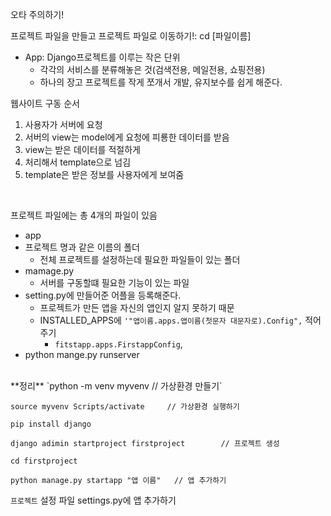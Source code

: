 오타 주의하기!

프로젝트 파일을 만들고 프로젝트 파일로 이동하기!: cd [파일이름]

* App: Django프로젝트를 이루는 작은 단위
  * 각각의 서비스를 분류해놓은 것(검색전용, 메일전용, 쇼핑전용)
  * 하나의 장고 프로젝트를 작게 쪼개서 개발, 유지보수를 쉽게 해준다.



웹사이트 구동 순서

1. 사용자가 서버에 요청
2. 서버의 view는 model에게 요청에 피룡한 데이터를 받음
3. view는 받은 데이터를 적절하게
4. 처리해서 template으로 넘김
5. template은 받은 정보를 사용자에게 보여줌

<br>

프로젝트 파일에는 총 4개의 파일이 있음

* app
* 프로젝트 명과 같은 이름의 폴더
  * 전체 프로젝트를 설정하는데 필요한 파일들이 있는 폴더
* mamage.py
  * 서버를 구동할떄 필요한 기능이 있는 파일
* setting.py에 만들어준 어플을 등록해준다.
  * 프로젝트가 만든 앱을 자신의 앱인지 알지 못하기 때문
  * INSTALLED_APPS에 `'"앱이름.apps.앱이름(첫문자 대문자로).Config",` 적어주기
    * `fitstapp.apps.FirstappConfig`, 
* python mange.py runserver

<br>
**정리**
`python -m venv myvenv		// 가상환경 만들기`

`source myvenv Scripts/activate		// 가상환경 실행하기`

`pip install django`

`django adimin startproject firstproject		// 프로젝트 생성`

`cd firstproject`

`python manage.py startapp "앱 이름"	// 앱 추가하기`

`프로젝트` 설정 파일 settings.py에 앱 추가하기